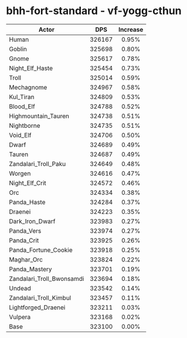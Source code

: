# bhh-fort-standard - vf-yogg-cthun
| Actor | DPS | Increase |
|---|:---:|:---:|
|Human|326167|0.95%|
|Goblin|325698|0.80%|
|Gnome|325617|0.78%|
|Night_Elf_Haste|325454|0.73%|
|Troll|325014|0.59%|
|Mechagnome|324967|0.58%|
|Kul_Tiran|324809|0.53%|
|Blood_Elf|324788|0.52%|
|Highmountain_Tauren|324738|0.51%|
|Nightborne|324735|0.51%|
|Void_Elf|324706|0.50%|
|Dwarf|324689|0.49%|
|Tauren|324687|0.49%|
|Zandalari_Troll_Paku|324649|0.48%|
|Worgen|324616|0.47%|
|Night_Elf_Crit|324572|0.46%|
|Orc|324334|0.38%|
|Panda_Haste|324284|0.37%|
|Draenei|324223|0.35%|
|Dark_Iron_Dwarf|323983|0.27%|
|Panda_Vers|323974|0.27%|
|Panda_Crit|323925|0.26%|
|Panda_Fortune_Cookie|323918|0.25%|
|Maghar_Orc|323824|0.22%|
|Panda_Mastery|323701|0.19%|
|Zandalari_Troll_Bwonsamdi|323694|0.18%|
|Undead|323542|0.14%|
|Zandalari_Troll_Kimbul|323457|0.11%|
|Lightforged_Draenei|323211|0.03%|
|Vulpera|323168|0.02%|
|Base|323100|0.00%|
